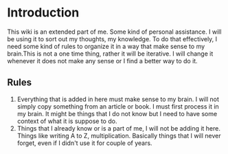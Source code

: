# Introduction

This wiki is an extended part of me. Some kind of personal assistance. I will be using it to sort out my thoughts, my knowledge. To do that effectively, I need some kind of rules to organize it in a way that make sense to my brain.This is not a one time thing, rather it will be iterative. I will change it whenever it does not make any sense or I find a better way to do it. 

## Rules

1. Everything that is added in here must make sense to my brain. I will not simply copy something from an article or book. I must first process it in my brain. It might be things that I do not know but I need to have some context of what it is suppose to do.
2. Things that I already know or is a part of me, I will not be adding it here. Things like writing A to Z, multiplication. Basically things that I will never forget, even if I didn't use it for couple of years. 





